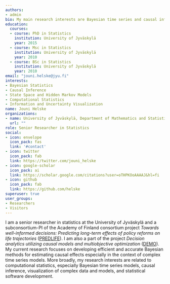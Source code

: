 ```yaml
---
authors:
- admin
bio: My main research interests are Bayesian time series and causal inference, hidden Markov and general state space models, as well as information visualization.
education:
  courses:
  - course: PhD in Statistics
    institution: University of Jyväskylä
    year: 2015
  - course: Msc in Statistics
    institution: University of Jyväskylä
    year: 2010
  - course: BSc in Statistics
    institution: University of Jyväskylä
    year: 2010
email: "jouni.helske@jyu.fi"
interests:
- Bayesian Statistics
- Causal Inference
- State Space and Hidden Markov Models
- Computational Statistics
- Information and Uncertainty Visualization
name: Jouni Helske
organizations:
- name: University of Jyväskylä, Department of Mathematics and Statistics
  url: ""
role: Senior Researcher in Statistics
social:
- icon: envelope
  icon_pack: fas
  link: '#contact'
- icon: twitter
  icon_pack: fab
  link: https://twitter.com/jouni_helske
- icon: google-scholar
  icon_pack: ai
  link: https://scholar.google.com/citations?user=oTHPKOoAAAAJ&hl=fi
- icon: github
  icon_pack: fab
  link: https://github.com/helske
superuser: true
user_groups:
- Researchers
- Visitors
---
```

I am a senior researcher in statistics at the University of Jyväskylä and a subconsortium-PI of the Academy of Finland consortium project *Towards well-informed decisions: Predicting long-term effects of policy reforms on life trajectories* ([PREDLIFE](https://sites.utu.fi/predlife)). I am also a part of the project *Decision analytics utilizing causal models and multiobjective optimization* ([DEMO](https://www.jyu.fi/it/en/research/research-projects/academy-of-finland/demo)). My current research focuses on developing efficient and accurate Bayesian methods for estimating causal effects especially in the context of complex time series models. More broadly, my research interests are related to computational statistics, especially Bayesian time series models, causal inference, visualization of complex data and models, and statistical software development. 
